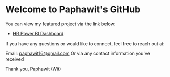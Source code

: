 # Welcome to Paphawit's GitHub

You can view my featured project via the link below:
- [HR Power BI Dashboard](https://github.com/Paphawit/Project/blob/main/HR%20Power%20BI%20Dashboard/HR%20Power%20BI%20Dashboard.ipynb)

If you have any questions or would like to connect, feel free to reach out at:

Email: paphawit16@gmail.com
Or via any contact information you've received

Thank you,
Paphawit (Wit)